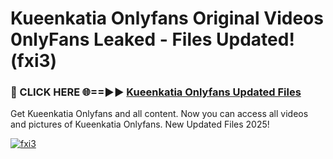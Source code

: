# Kueenkatia Onlyfans Original Videos 0nlyFans Leaked - Files Updated! (fxi3)

<h3>🔴 CLICK HERE 🌐==►► <a href="https://tinyurl.com/2m67pmp6" rel="nofollow">Kueenkatia Onlyfans Updated Files</a></h3>

Get Kueenkatia Onlyfans and all content. Now you can access all videos and pictures of Kueenkatia Onlyfans. New Updated Files 2025!

[![fxi3](https://i.imgur.com/H4QAA4z.gif)](https://tinyurl.com/2m67pmp6)